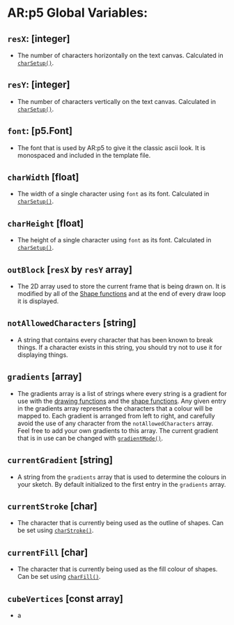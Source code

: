 # AR:p5 Global Variables:

## `resX`: [integer]
- The number of characters horizontally on the text canvas. Calculated in [`charSetup()`](functions/charSetup.md).

## `resY`: [integer]
- The number of characters vertically on the text canvas. Calculated in [`charSetup()`](functions/charSetup.md).

## `font`: [p5.Font]
- The font that is used by AR:p5 to give it the classic ascii look. It is monospaced and included in the template file.

## `charWidth` [float]
- The width of a single character using `font` as its font. Calculated in [`charSetup()`](functions/charSetup.md).

## `charHeight` [float]
- The height of a single character using `font` as its font. Calculated in [`charSetup()`](functions/charSetup.md).

## `outBlock` [`resX` by `resY` array]
- The 2D array used to store the current frame that is being drawn on. It is modified by all of the [Shape functions](shape-functions.md) and at the end of every draw loop it is displayed.

## `notAllowedCharacters` [string]
- A string that contains every character that has been known to break things. If a character exists in this string, you should try not to use it for displaying things.

## `gradients` [array]
- The gradients array is a list of strings where every string is a gradient for use with the [drawing functions](drawing-functions.md) and the [shape functions](shape-functions.md). Any given entry in the gradients array represents the characters that a colour will be mapped to. Each gradient is arranged from left to right, and carefully avoid the use of any character from the `notAllowedCharacters` array. Feel free to add your own gradients to this array. The current gradient that is in use can be changed with [`gradientMode()`](functions/gradientMode.md).

## `currentGradient` [string]
- A string from the `gradients` array that is used to determine the colours in your sketch. By default initialized to the first entry in the `gradients` array.

## `currentStroke` [char]
- The character that is currently being used as the outline of shapes. Can be set using [`charStroke()`](functions/charStroke.md).

## `currentFill` [char]
- The character that is currently being used as the fill colour of shapes. Can be set using [`charFill()`](functions/charFill.md).

## `cubeVertices` [const array]
- a 
